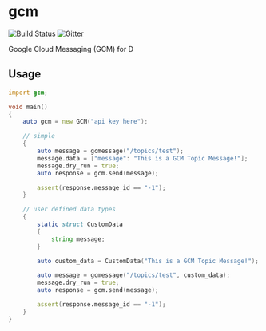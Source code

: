 # gcm

[![Build Status](https://travis-ci.org/sigod/gcm.svg?branch=master)](https://travis-ci.org/sigod/gcm)
[![Gitter](https://badges.gitter.im/Join%20Chat.svg)](https://gitter.im/sigod/gcm?utm_source=badge&utm_medium=badge&utm_campaign=pr-badge)

Google Cloud Messaging (GCM) for D

## Usage

```d
import gcm;

void main()
{
	auto gcm = new GCM("api key here");

	// simple
	{
		auto message = gcmessage("/topics/test");
		message.data = ["message": "This is a GCM Topic Message!"];
		message.dry_run = true;
		auto response = gcm.send(message);

		assert(response.message_id == "-1");
	}

	// user defined data types
	{
		static struct CustomData
		{
			string message;
		}

		auto custom_data = CustomData("This is a GCM Topic Message!");

		auto message = gcmessage("/topics/test", custom_data);
		message.dry_run = true;
		auto response = gcm.send(message);

		assert(response.message_id == "-1");
	}
}
```
